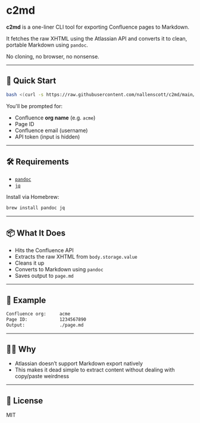 # c2md

**c2md** is a one-liner CLI tool for exporting Confluence pages to Markdown.

It fetches the raw XHTML using the Atlassian API and converts it to clean, portable Markdown using `pandoc`.

No cloning, no browser, no nonsense.

---

## 🚀 Quick Start

```bash
bash <(curl -s https://raw.githubusercontent.com/nallenscott/c2md/main/convert.sh)
```

You'll be prompted for:
- Confluence **org name** (e.g. `acme`)
- Page ID
- Confluence email (username)
- API token (input is hidden)

---

## 🛠 Requirements

- [`pandoc`](https://pandoc.org/installing.html)
- [`jq`](https://stedolan.github.io/jq/)

Install via Homebrew:

```bash
brew install pandoc jq
```

---

## 📦 What It Does

- Hits the Confluence API
- Extracts the raw XHTML from `body.storage.value`
- Cleans it up
- Converts to Markdown using `pandoc`
- Saves output to `page.md`

---

## 🧪 Example

```bash
Confluence org:     acme
Page ID:            1234567890
Output:             ./page.md
```

---

## 🙋‍♂️ Why

- Atlassian doesn’t support Markdown export natively
- This makes it dead simple to extract content without dealing with copy/paste weirdness

---

## 📝 License

MIT
